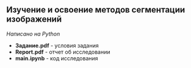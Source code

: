 ## Изучение и освоение методов сегментации изображений

_Написано на Python_

 * **Задание.pdf** - условия задания
 * **Report.pdf** - отчет об исследовании
 * **main.ipynb** - код исследования
